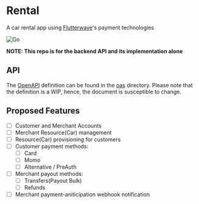 # Rental
A car rental app using [Flutterwave](https://flutterwave.com/)'s payment technologies

![Go](https://github.com/thealamu/rental/workflows/Go/badge.svg)

**NOTE: This repo is for the backend API and its implementation alone**

## API
The [OpenAPI](http://spec.openapis.org/oas/v3.0.3) definition can be found in the [oas](https://github.com/thealamu/rental/tree/master/oas) directory. Please note that the definition is a WIP, hence, the document is susceptible to change.

## Proposed Features
- [ ] Customer and Merchant Accounts
- [ ] Merchant Resource(Car) management
- [ ] Resource(Car) provisioning for customers
- [ ] Customer payment methods:
    - [ ] Card
    - [ ] Momo
    - [ ] Alternative / PreAuth
- [ ] Merchant payout methods:
    - [ ] Transfers(Payout Bulk)
    - [ ] Refunds
- [ ] Merchant payment-aniticipation webhook notification